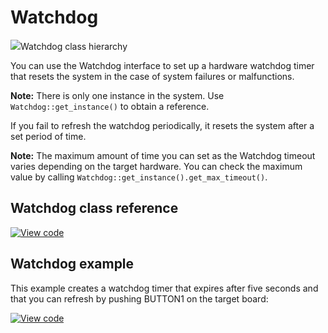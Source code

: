 # Watchdog

<span class="images">![](https://os.mbed.com/docs/mbed-os/v6.2/mbed-os-api-doxy/classmbed_1_1_watchdog.png)<span>Watchdog class hierarchy</span></span>

You can use the Watchdog interface to set up a hardware watchdog timer that resets the system in the case of system failures or malfunctions.

<span class="notes">**Note:** There is only one instance in the system. Use `Watchdog::get_instance()` to obtain a reference. </span>

If you fail to refresh the watchdog periodically, it resets the system after a set period of time.

<span class="notes">**Note:** The maximum amount of time you can set as the Watchdog timeout varies depending on the target hardware. You can check the maximum value by calling `Watchdog::get_instance().get_max_timeout()`.</span>

## Watchdog class reference

[![View code](https://www.mbed.com/embed/?type=library)](https://os.mbed.com/docs/mbed-os/v6.2/mbed-os-api-doxy/classmbed_1_1_watchdog.html)

## Watchdog example

This example creates a watchdog timer that expires after five seconds and that you can refresh by pushing BUTTON1 on the target board:

[![View code](https://www.mbed.com/embed/?url=https://github.com/ARMmbed/mbed-os-snippet-Watchdog_ex_1/tree/v6.2)](https://github.com/ARMmbed/mbed-os-snippet-Watchdog_ex_1/blob/v6.2/main.cpp)

